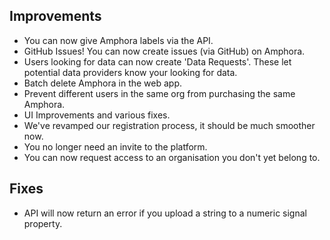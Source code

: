 ## Improvements

* You can now give Amphora labels via the API. 
* GitHub Issues! You can now create issues (via GitHub) on Amphora.
* Users looking for data can now create 'Data Requests'. These let potential data providers know your looking for data.
* Batch delete Amphora in the web app.
* Prevent different users in the same org from purchasing the same Amphora.
* UI Improvements and various fixes.
* We've revamped our registration process, it should be much smoother now.
* You no longer need an invite to the platform.
* You can now request access to an organisation you don't yet belong to.

## Fixes

* API will now return an error if you upload a string to a numeric signal property.

